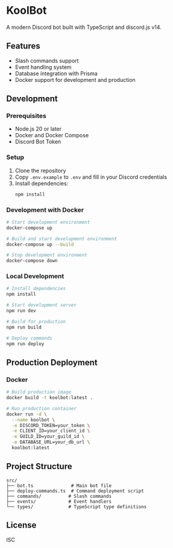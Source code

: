 # KoolBot

A modern Discord bot built with TypeScript and discord.js v14.

## Features

- Slash commands support
- Event handling system
- Database integration with Prisma
- Docker support for development and production

## Development

### Prerequisites

- Node.js 20 or later
- Docker and Docker Compose
- Discord Bot Token

### Setup

1. Clone the repository
2. Copy `.env.example` to `.env` and fill in your Discord credentials
3. Install dependencies:
   ```bash
   npm install
   ```

### Development with Docker

```bash
# Start development environment
docker-compose up

# Build and start development environment
docker-compose up --build

# Stop development environment
docker-compose down
```

### Local Development

```bash
# Install dependencies
npm install

# Start development server
npm run dev

# Build for production
npm run build

# Deploy commands
npm run deploy
```

## Production Deployment

### Docker

```bash
# Build production image
docker build -t koolbot:latest .

# Run production container
docker run -d \
  --name koolbot \
  -e DISCORD_TOKEN=your_token \
  -e CLIENT_ID=your_client_id \
  -e GUILD_ID=your_guild_id \
  -e DATABASE_URL=your_db_url \
  koolbot:latest
```

## Project Structure

```
src/
├── bot.ts              # Main bot file
├── deploy-commands.ts  # Command deployment script
├── commands/          # Slash commands
├── events/            # Event handlers
└── types/             # TypeScript type definitions
```

## License

ISC
